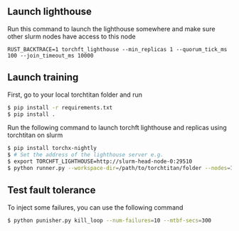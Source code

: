## Launch lighthouse

Run this command to launch the lighthouse somewhere and make sure other slurm nodes have access to this node


```
RUST_BACKTRACE=1 torchft_lighthouse --min_replicas 1 --quorum_tick_ms 100 --join_timeout_ms 10000
```

## Launch training

First, go to your local torchtitan folder and run

```bash
$ pip install -r requirements.txt
$ pip install .
```

Run the following command to launch torchft lighthouse and replicas using torchtitan on slurm

```bash
$ pip install torchx-nightly
$ # Set the address of the lighthouse server e.g.
$ export TORCHFT_LIGHTHOUSE=http://slurm-head-node-0:29510
$ python runner.py --workspace-dir=/path/to/torchtitan/folder --nodes=1 --nproc-per-node=8 --replica-count=2
```

## Test fault tolerance

To inject some failures, you can use the following command

```bash
$ python punisher.py kill_loop --num-failures=10 --mtbf-secs=300
```
